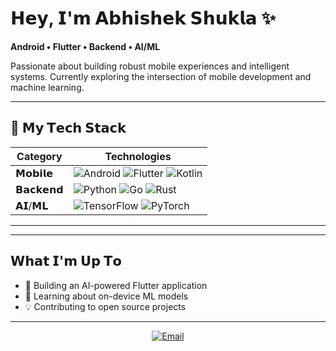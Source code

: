 # 𝗛𝗲𝘆, 𝗜'𝗺 𝗔𝗯𝗵𝗶𝘀𝗵𝗲𝗸 𝗦𝗵𝘂𝗸𝗹𝗮 ✨

**Android • Flutter • Backend • AI/ML**

Passionate about building robust mobile experiences and intelligent systems. Currently exploring the intersection of mobile development and machine learning.

---

## 🚀 𝗠𝘆 𝗧𝗲𝗰𝗵 𝗦𝘁𝗮𝗰𝗸

| Category       | Technologies                                                                 |
|----------------|------------------------------------------------------------------------------|
| 𝗠𝗼𝗯𝗶𝗹𝗲       | ![Android](https://img.shields.io/badge/Android-3DDC84?logo=android&logoColor=white) ![Flutter](https://img.shields.io/badge/Flutter-02569B?logo=flutter&logoColor=white) ![Kotlin](https://img.shields.io/badge/Kotlin-7F52FF?logo=kotlin&logoColor=white) |
| 𝗕𝗮𝗰𝗸𝗲𝗻𝗱     | ![Python](https://img.shields.io/badge/Python-3776AB?logo=python&logoColor=white) ![Go](https://img.shields.io/badge/Go-00ADD8?logo=go&logoColor=white) ![Rust](https://img.shields.io/badge/Rust-000000?logo=rust&logoColor=white) |
| 𝗔𝗜/𝗠𝗟        | ![TensorFlow](https://img.shields.io/badge/TensorFlow-FF6F00?logo=tensorflow&logoColor=white) ![PyTorch](https://img.shields.io/badge/PyTorch-EE4C2C?logo=pytorch&logoColor=white) |

---



---

## 𝗪𝗵𝗮𝘁 𝗜'𝗺 𝗨𝗽 𝗧𝗼
- 🔭 Building an AI-powered Flutter application
- 🌱 Learning about on-device ML models
- 💡 Contributing to open source projects

---

<div align="center">
  
[![Email](https://img.shields.io/badge/📧_Email-shuklaabhishekkumar007@gmail.com-D14836?style=flat-square)](mailto:shuklaabhishekkumar007@gmail.com)

</div>
